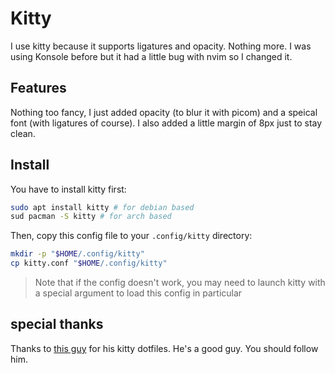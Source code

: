 # Kitty

I use kitty because it supports ligatures and opacity. Nothing more. I was using Konsole before but it had a little bug with nvim so I changed it.

## Features

Nothing too fancy, I just added opacity (to blur it with picom) and a speical font (with ligatures of course).
I also added a little margin of 8px just to stay clean.

## Install

You have to install kitty first:
```bash
sudo apt install kitty # for debian based
sud pacman -S kitty # for arch based
```
  
Then, copy this config file to your `.config/kitty` directory:
```bash
mkdir -p "$HOME/.config/kitty"
cp kitty.conf "$HOME/.config/kitty"
```

> Note that if the config doesn't work, you may need to launch kitty with a special argument to load this config in particular

## special thanks

Thanks to [this guy](https://github.com/kawaegle) for his kitty dotfiles. He's a good guy. You should follow him.

